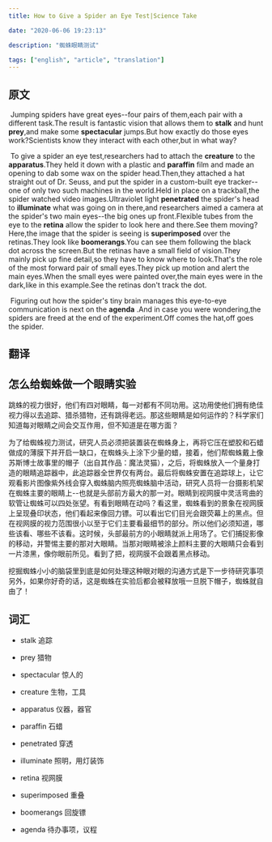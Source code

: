 ```yaml
---
title: How to Give a Spider an Eye Test|Science Take

date: "2020-06-06 19:23:13"

description: "蜘蛛眼睛测试"

tags: ["english", "article", "translation"]
---
```


## 原文

​ Jumping spiders have great eyes--four pairs of them,each pair with a different task.The result is fantastic vision that allows them to **stalk** and hunt **prey**,and make some **spectacular** jumps.But how exactly do those eyes work?Scientists know they interact with each other,but in what way?

​ To give a spider an eye test,researchers had to attach the **creature** to the **apparatus**.They held it down with a plastic and **paraffin** film and made an opening to dab some wax on the spider head.Then,they attached a hat straight out of Dr. Seuss, and put the spider in a custom-built eye tracker--one of only two such machines in the world.Held in place on a trackball,the spider watched video images.Ultraviolet light **penetrated** the spider's head to **illuminate** what was going on in there,and researchers aimed a camera at the spider's two main eyes--the big ones up front.Flexible tubes from the eye to the **retina** allow the spider to look here and there.See them moving?Here,the image that the spider is seeing is **superimposed** over the retinas.They look like **boomerangs**.You can see them following the black dot across the screen.But the retinas have a small field of vision.They mainly pick up fine detail,so they have to know where to look.That's the role of the most forward pair of small eyes.They pick up motion and alert the main eyes.When the small eyes were painted over,the main eyes were in the dark,like in this example.See the retinas don't track the dot.

​ Figuring out how the spider's tiny brain manages this eye-to-eye communication is next on the **agenda** .And in case you were wondering,the spiders are freed at the end of the experiment.Off comes the hat,off goes the spider.

## 翻译

## 怎么给蜘蛛做一个眼睛实验

​ 跳蛛的视力很好，他们有四对眼睛，每一对都有不同功用。这功用使他们拥有绝佳视力得以去追踪、猎杀猎物，还有跳得老远。那这些眼睛是如何运作的？科学家们知道每对眼睛之间会交互作用，但不知道是在哪方面？

​ 为了给蜘蛛视力测试，研究人员必须把装置装在蜘蛛身上，再将它压在塑胶和石蜡做成的薄膜下并开启一缺口，在蜘蛛头上涂下少量的蜡，接着，他们帮蜘蛛戴上像苏斯博士故事里的帽子（出自其作品：魔法灵猫），之后，将蜘蛛放入一个量身打造的眼睛追踪器中，此追踪器全世界仅有两台。最后将蜘蛛安置在追踪球上，让它观看影片图像紫外线会穿入蜘蛛脑内照亮蜘蛛脑中活动，研究人员将一台摄影机架在蜘蛛主要的眼睛上--也就是头部前方最大的那一对。眼睛到视网膜中灵活弯曲的软管让蜘蛛可以四处张望。有看到眼睛在动吗？看这里，蜘蛛看到的景象在视网膜上呈现叠印状态，他们看起来像回力镖。可以看出它们目光会跟荧幕上的黑点。但在视网膜的视力范围很小以至于它们主要看最细节的部分。所以他们必须知道，哪些该看、哪些不该看。这时候，头部最前方的小眼睛就派上用场了。它们捕捉影像的移动，并警惕主要的那对大眼睛。当那对眼睛被涂上颜料主要的大眼睛只会看到一片漆黑，像你眼前所见。看到了把，视网膜不会跟着黑点移动。

​ 挖掘蜘蛛小小的脑袋里到底是如何处理这种眼对眼的沟通方式是下一步待研究事项 另外，如果你好奇的话，这是蜘蛛在实验后都会被释放哦一旦脱下帽子，蜘蛛就自由了！

## 词汇

- stalk 追踪

- prey 猎物

- spectacular 惊人的

- creature 生物，工具

- apparatus 仪器，器官

- paraffin 石蜡

- penetrated 穿透

- illuminate 照明，用灯装饰

- retina 视网膜

- superimposed 重叠

- boomerangs 回旋镖

- agenda 待办事项，议程
